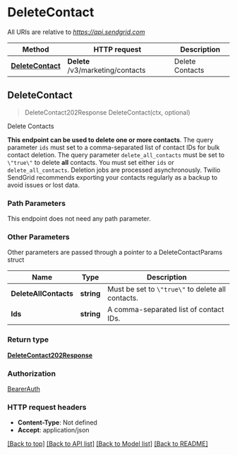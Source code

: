 # DeleteContact

All URIs are relative to *https://api.sendgrid.com*

Method | HTTP request | Description
------------- | ------------- | -------------
[**DeleteContact**](DeleteContact.md#DeleteContact) | **Delete** /v3/marketing/contacts | Delete Contacts



## DeleteContact

> DeleteContact202Response DeleteContact(ctx, optional)

Delete Contacts

**This endpoint can be used to delete one or more contacts**.  The query parameter `ids` must set to a comma-separated list of contact IDs for bulk contact deletion.  The query parameter `delete_all_contacts` must be set to `\"true\"` to delete **all** contacts.   You must set either `ids` or `delete_all_contacts`.  Deletion jobs are processed asynchronously.  Twilio SendGrid recommends exporting your contacts regularly as a backup to avoid issues or lost data.

### Path Parameters

This endpoint does not need any path parameter.

### Other Parameters

Other parameters are passed through a pointer to a DeleteContactParams struct


Name | Type | Description
------------- | ------------- | -------------
**DeleteAllContacts** | **string** | Must be set to `\"true\"` to delete all contacts.
**Ids** | **string** | A comma-separated list of contact IDs.

### Return type

[**DeleteContact202Response**](DeleteContact202Response.md)

### Authorization

[BearerAuth](../README.md#BearerAuth)

### HTTP request headers

- **Content-Type**: Not defined
- **Accept**: application/json

[[Back to top]](#) [[Back to API list]](../README.md#documentation-for-api-endpoints)
[[Back to Model list]](../README.md#documentation-for-models)
[[Back to README]](../README.md)

